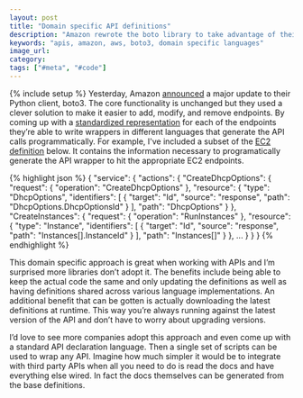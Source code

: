 ```yaml
---
layout: post
title: "Domain specific API definitions"
description: "Amazon rewrote the boto library to take advantage of their domain specific models that represents the AWS API. It's wonderfully clever and I'd love to see standardization around API definition."
keywords: "apis, amazon, aws, boto3, domain specific languages"
image_url:
category:
tags: ["#meta", "#code"]
---
```

{% include setup %}
Yesterday, Amazon <a href="https://aws.amazon.com/blogs/aws/now-available-aws-sdk-for-python-3-boto3/" target="_blank">announced</a> a major update to their Python client, boto3. The core functionality is unchanged but they used a clever solution to make it easier to add, modify, and remove endpoints. By coming up with a <a href="https://github.com/boto/boto3/tree/develop/boto3/data" target="_blank">standardized representation</a> for each of the endpoints they’re able to write wrappers in different languages that generate the API calls programmatically. For example, I've included a subset of the <a href="https://github.com/boto/boto3/blob/develop/boto3/data/ec2/2015-04-15/resources-1.json" target="_blank">EC2 definition</a> below. It contains the information necessary to programatically generate the API wrapper to hit the appropriate EC2 endpoints.

{% highlight json %}
{
  "service": {
    "actions": {
      "CreateDhcpOptions": {
        "request": { "operation": "CreateDhcpOptions" },
        "resource": {
          "type": "DhcpOptions",
          "identifiers": [
            { "target": "Id", "source": "response", "path": "DhcpOptions.DhcpOptionsId" }
          ],
          "path": "DhcpOptions"
        }
      },
      "CreateInstances": {
        "request": { "operation": "RunInstances" },
        "resource": {
          "type": "Instance",
          "identifiers": [
            { "target": "Id", "source": "response", "path": "Instances[].InstanceId" }
          ],
          "path": "Instances[]"
        }
      },
      ...
    }
  }
}
{% endhighlight %}

This domain specific approach is great when working with APIs and I’m surprised more libraries don’t adopt it. The benefits include being able to keep the actual code the same and only updating the definitions as well as having definitions shared across various language implementations. An additional benefit that can be gotten is actually downloading the latest definitions at runtime. This way you’re always running against the latest version of the API and don’t have to worry about upgrading versions.

I’d love to see more companies adopt this approach and even come up with a standard API declaration language. Then a single set of scripts can be used to wrap any API. Imagine how much simpler it would be to integrate with third party APIs when all you need to do is read the docs and have everything else wired. In fact the docs themselves can be generated from the base definitions.

